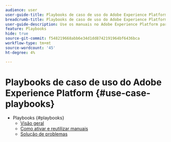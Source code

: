 ```yaml
---
audience: user
user-guide-title: Playbooks de caso de uso do Adobe Experience Platform
breadcrumb-title: Playbooks de caso de uso do Adobe Experience Platform
user-guide-description: Use os manuais no Adobe Experience Platform para gerar ativos e começar a usar vários casos de uso de marketing.
feature: Playbooks
hide: true
source-git-commit: f548219668abb6e34d1dd8742191964bf6436bca
workflow-type: tm+mt
source-wordcount: '45'
ht-degree: 4%

---
```



# Playbooks de caso de uso do Adobe Experience Platform {#use-case-playbooks}

* Playbooks {#playbooks}
   * [Visão geral](/help/use-case-playbooks/playbooks/overview.md)
   * [Como ativar e reutilizar manuais](/help/use-case-playbooks/playbooks/ui-guide.md)
   * [Solução de problemas](/help/use-case-playbooks/playbooks/troubleshooting.md)